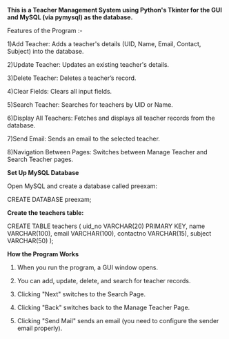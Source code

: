 **This is a Teacher Management System using Python's Tkinter for the GUI and MySQL (via pymysql) as the database.**

Features of the Program :-

1)Add Teacher: Adds a teacher's details (UID, Name, Email, Contact, Subject) into the database.

2)Update Teacher: Updates an existing teacher's details.

3)Delete Teacher: Deletes a teacher’s record.

4)Clear Fields: Clears all input fields.

5)Search Teacher: Searches for teachers by UID or Name.

6)Display All Teachers: Fetches and displays all teacher records from the database.

7)Send Email: Sends an email to the selected teacher.

8)Navigation Between Pages: Switches between Manage Teacher and Search Teacher pages.

**Set Up MySQL Database**

Open MySQL and create a database called preexam:

CREATE DATABASE preexam;

**Create the teachers table:**

CREATE TABLE teachers (
    uid_no VARCHAR(20) PRIMARY KEY,
    name VARCHAR(100),
    email VARCHAR(100),
    contactno VARCHAR(15),
    subject VARCHAR(50)
);


**How the Program Works**
1) When you run the program, a GUI window opens.

2) You can add, update, delete, and search for teacher records.

3) Clicking "Next" switches to the Search Page.

4) Clicking "Back" switches back to the Manage Teacher Page.

5) Clicking "Send Mail" sends an email (you need to configure the sender email properly).

